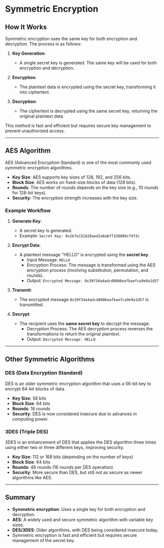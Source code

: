 # Symmetric Encryption

## How It Works

Symmetric encryption uses the same key for both encryption and decryption. The process is as follows:

1. **Key Generation**:
   - A single secret key is generated. The same key will be used for both encryption and decryption.

2. **Encryption**:
   - The plaintext data is encrypted using the secret key, transforming it into ciphertext.

3. **Decryption**:
   - The ciphertext is decrypted using the same secret key, returning the original plaintext data.

This method is fast and efficient but requires secure key management to prevent unauthorized access.

---

## AES Algorithm

AES (Advanced Encryption Standard) is one of the most commonly used symmetric encryption algorithms.

- **Key Size**: AES supports key sizes of 128, 192, and 256 bits.
- **Block Size**: AES works on fixed-size blocks of data (128 bits).
- **Rounds**: The number of rounds depends on the key size (e.g., 10 rounds for 128-bit keys).
- **Security**: The encryption strength increases with the key size.

### Example Workflow

1. **Generate Key**:
   - A secret key is generated. 
   - Example: `Secret Key: 0x2b7e151628aed2a6abf7158809cf4f3c`

2. **Encrypt Data**:
   - A plaintext message "HELLO" is encrypted using the **secret key**.
     - Input Message: `HELLO`
     - Encryption Process: The message is transformed using the AES encryption process (involving substitution, permutation, and rounds).
     - Output: `Encrypted Message: 0x39f34a4adcd8086eafbaefca9e9a1d57`

3. **Transmit**:
   - The encrypted message `0x39f34a4adcd8086eafbaefca9e9a1d57` is transmitted.

4. **Decrypt**:
   - The recipient uses the **same secret key** to decrypt the message.
     - Decryption Process: The AES decryption process reverses the transformations to return the original plaintext.
     - Output: `Decrypted Message: HELLO`

---

## Other Symmetric Algorithms

### DES (Data Encryption Standard)

DES is an older symmetric encryption algorithm that uses a 56-bit key to encrypt 64-bit blocks of data.

- **Key Size**: 56 bits
- **Block Size**: 64 bits
- **Rounds**: 16 rounds
- **Security**: DES is now considered insecure due to advances in computing power.

### 3DES (Triple DES)

3DES is an enhancement of DES that applies the DES algorithm three times using either two or three different keys, improving security.

- **Key Size**: 112 or 168 bits (depending on the number of keys)
- **Block Size**: 64 bits
- **Rounds**: 48 rounds (16 rounds per DES operation)
- **Security**: More secure than DES, but still not as secure as newer algorithms like AES.

---

## Summary

- **Symmetric encryption**: Uses a single key for both encryption and decryption.
- **AES**: A widely used and secure symmetric algorithm with variable key sizes.
- **DES/3DES**: Older algorithms, with DES being considered insecure today.
- Symmetric encryption is fast and efficient but requires secure management of the secret key.
